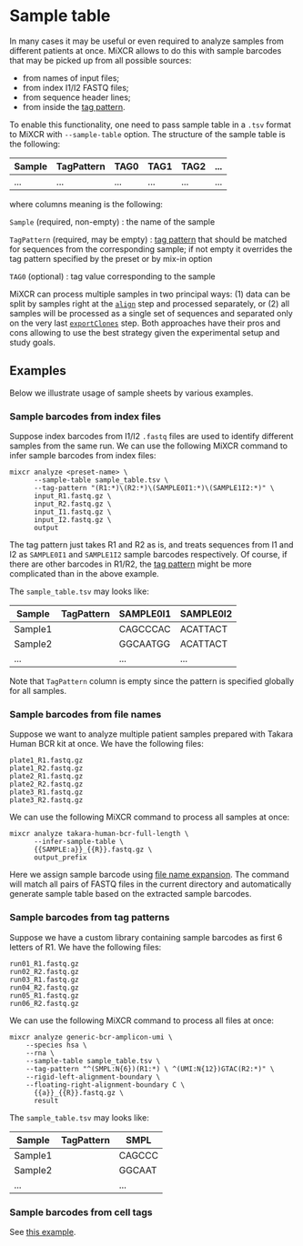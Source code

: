 # Sample table

In many cases it may be useful or even required to analyze samples from different patients at once. MiXCR allows to do this with sample barcodes that may be picked up from all possible sources:

- from names of input files;
- from index I1/I2 FASTQ files;
- from sequence header lines;
- from inside the [tag pattern](ref-tag-pattern.md).

To enable this functionality, one need to pass sample table in a `.tsv` format to MiXCR with `--sample-table` option. The structure of the sample table is the following:

| Sample | TagPattern | TAG0 | TAG1 | TAG2 | ... |
|--------|------------|------|------|------|-----|
| ...    | ...        | ...  | ...  | ...  | ... |

where columns meaning is the following:

`Sample` (required, non-empty)
: the name of the sample

`TagPattern` (required, may be empty)
: [tag pattern](ref-tag-pattern.md) that should be matched for sequences from the corresponding sample; if not empty it overrides the tag pattern specified by the preset or by mix-in option  

`TAG0` (optional)
: tag value corresponding to the sample  

MiXCR can process multiple samples in two principal ways: (1) data can be split by samples right at the [`align`](mixcr-align.md) step and processed separately, or (2) all samples will be processed as a single set of sequences and separated only on the very last [`exportClones`](mixcr-export.md) step. Both approaches have their pros and cons allowing to use the best strategy given the experimental setup and study goals.


## Examples

Below we illustrate usage of sample sheets by various examples.

### Sample barcodes from index files

Suppose index barcodes from I1/I2 `.fastq` files are used to identify different samples from the same run. We can use the following MiXCR command to infer sample barcodes from index files:
```shell
mixcr analyze <preset-name> \
      --sample-table sample_table.tsv \
      --tag-pattern "(R1:*)\(R2:*)\(SAMPLE0I1:*)\(SAMPLE1I2:*)" \
      input_R1.fastq.gz \
      input_R2.fastq.gz \
      input_I1.fastq.gz \
      input_I2.fastq.gz \
      output
```

The tag pattern just takes R1 and R2 as is, and treats sequences from I1 and I2 as `SAMPLE0I1` and `SAMPLE1I2` sample barcodes respectively. Of course, if there are other barcodes in R1/R2, the [tag pattern](ref-tag-pattern.md) might be more complicated than in the above example. 

The `sample_table.tsv` may looks like:

| Sample  | TagPattern | SAMPLE0I1 | SAMPLE0I2 |
|---------|------------|-----------|-----------|
| Sample1 |            | CAGCCCAC  | ACATTACT  |
| Sample2 |            | GGCAATGG  | ACATTACT  |
| ...     |            | ...       | ...       |

Note that `TagPattern` column is empty since the pattern is specified globally for all samples.

### Sample barcodes from file names

Suppose we want to analyze multiple patient samples prepared with Takara Human BCR kit at once. We have the following files:
```shell
plate1_R1.fastq.gz
plate1_R2.fastq.gz
plate2_R1.fastq.gz
plate2_R2.fastq.gz
plate3_R1.fastq.gz
plate3_R2.fastq.gz
```

We can use the following MiXCR command to process all samples at once:
```shell
mixcr analyze takara-human-bcr-full-length \
      --infer-sample-table \
      {{SAMPLE:a}}_{{R}}.fastq.gz \
      output_prefix
```
Here we assign sample barcode using [file name expansion](ref-input-file-name-expansion.md). The command will match all pairs of FASTQ files in the current directory and automatically generate sample table based on the extracted sample barcodes.

### Sample barcodes from tag patterns

Suppose we have a custom library containing sample barcodes as first 6 letters of R1. We have the following files:
```shell
run01_R1.fastq.gz
run02_R2.fastq.gz
run03_R1.fastq.gz
run04_R2.fastq.gz
run05_R1.fastq.gz
run06_R2.fastq.gz
```

We can use the following MiXCR command to process all files at once:
```shell
mixcr analyze generic-bcr-amplicon-umi \
    --species hsa \
    --rna \
    --sample-table sample_table.tsv \
    --tag-pattern "^(SMPL:N{6})(R1:*) \ ^(UMI:N{12})GTAC(R2:*)" \
    --rigid-left-alignment-boundary \
    --floating-right-alignment-boundary C \
      {{a}}_{{R}}.fastq.gz \
      result
```

The `sample_table.tsv` may looks like:

| Sample  | TagPattern | SMPL   |
|---------|------------|--------|
| Sample1 |            | CAGCCC |
| Sample2 |            | GGCAAT |
| ...     |            | ...    |

### Sample barcodes from cell tags

See [this example](ref-input-file-name-expansion.md#microplates--multiple-patient-samples-multiple-plates).

